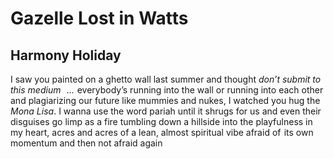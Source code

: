 # Gazelle Lost in Watts
## Harmony Holiday
I saw you painted on a ghetto wall last summer and thought _don’t submit to
this medium_     ...    everybody’s running into the wall or running into each
other and plagiarizing our future like mummies and nukes, I watched you hug
the _Mona Lisa_. I wanna use the word pariah until it shrugs for us and even
their disguises go limp as a fire tumbling down a hillside into the
playfulness in my heart, acres and acres of a lean, almost spiritual vibe
afraid of  its own momentum and then not afraid again